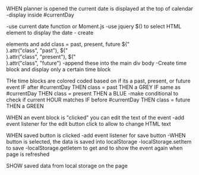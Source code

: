WHEN planner is opened the current date is displayed at the top of calendar
-display inside #currentDay <p>
-use current date function or Moment.js
-use jquery \$() to select HTML element to display the date - create <div> elements and add class = past, present, future
$("<div>).attr("class", "past"), $("<div>).attr("class", "present"), \$("<div>).attr("class", "future")
-append these into the main div body
-Create time block and display only a certain time block

THe time blocks are colored coded based on if its a past, present, or future event
IF after #currentDay THEN class = past THEN a GREY
IF same as #currentDay THEN class = present THEN a BLUE
-make conditional to check if current HOUR matches
IF before #currentDay THEN class = future THEN a GREEN

WHEN an event block is "clicked" you can edit the text of the event
-add event listener for the edit button click to allow to change HTML text

WHEN saved button is clicked
-add event listener for save button
-WHEN button is selected, the data is saved into localStorage
-localStorage.setItem to save
-localStorage.getIetem to get and to show the event again when page is refreshed

SHOW saved data from local storage on the page
